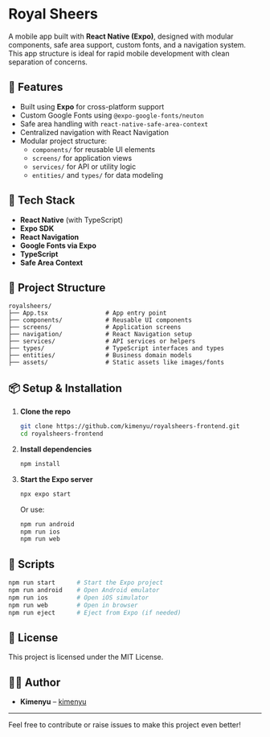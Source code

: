 # Royal Sheers

A mobile app built with **React Native (Expo)**, designed with modular components, safe area support, custom fonts, and a navigation system. This app structure is ideal for rapid mobile development with clean separation of concerns.

## 🚀 Features

- Built using **Expo** for cross-platform support
- Custom Google Fonts using `@expo-google-fonts/neuton`
- Safe area handling with `react-native-safe-area-context`
- Centralized navigation with React Navigation
- Modular project structure:
  - `components/` for reusable UI elements
  - `screens/` for application views
  - `services/` for API or utility logic
  - `entities/` and `types/` for data modeling

## 🧰 Tech Stack

- **React Native** (with TypeScript)
- **Expo SDK**
- **React Navigation**
- **Google Fonts via Expo**
- **TypeScript**
- **Safe Area Context**

## 📁 Project Structure

```
royalsheers/
├── App.tsx                # App entry point
├── components/            # Reusable UI components
├── screens/               # Application screens
├── navigation/            # React Navigation setup
├── services/              # API services or helpers
├── types/                 # TypeScript interfaces and types
├── entities/              # Business domain models
├── assets/                # Static assets like images/fonts
```

## 📦 Setup & Installation

1. **Clone the repo**

   ```bash
   git clone https://github.com/kimenyu/royalsheers-frontend.git
   cd royalsheers-frontend
   ```

2. **Install dependencies**

   ```bash
   npm install
   ```

3. **Start the Expo server**

   ```bash
   npx expo start
   ```

   Or use:

   ```bash
   npm run android
   npm run ios
   npm run web
   ```

## 🧪 Scripts

```bash
npm run start      # Start the Expo project
npm run android    # Open Android emulator
npm run ios        # Open iOS simulator
npm run web        # Open in browser
npm run eject      # Eject from Expo (if needed)
```

## 📜 License

This project is licensed under the MIT License.

## 👨‍💻 Author

- **Kimenyu** – [kimenyu](https://github.com/kimenyu)

---

Feel free to contribute or raise issues to make this project even better!
